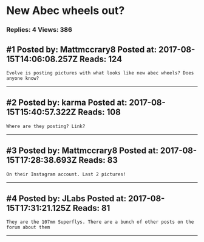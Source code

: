 # New Abec wheels out?

### Replies: 4 Views: 386

## \#1 Posted by: Mattmccrary8 Posted at: 2017-08-15T14:06:08.257Z Reads: 124

```
Evolve is posting pictures with what looks like new abec wheels? Does anyone know?
```

---
## \#2 Posted by: karma Posted at: 2017-08-15T15:40:57.322Z Reads: 108

```
Where are they posting? Link?
```

---
## \#3 Posted by: Mattmccrary8 Posted at: 2017-08-15T17:28:38.693Z Reads: 83

```
On their Instagram account. Last 2 pictures!
```

---
## \#4 Posted by: JLabs Posted at: 2017-08-15T17:31:21.125Z Reads: 81

```
They are the 107mm Superflys. There are a bunch of other posts on the forum about them
```

---
